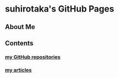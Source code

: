 # suhirotaka's GitHub Pages

## About Me

## Contents

### [my GitHub repositories](github_repositories)

### [my articles](article_contributions)
